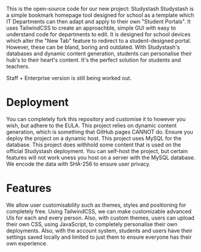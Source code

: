 This is the open-source code for our new project: Studystash
Studystash is a simple bookmark homepage tool designed for school as a template which IT Departments can then adapt and apply to their own "Student Portals". It uses TailwindCSS to create an approachble, simple GUI with easy to understand code for departments to edit. It is designed for school devices which alter the "New Tab" feature to redirect to a student-designed portal. However, these can be bland, boring and outdated. With Studystash's databases and dynamic content generation, students can personalise their hub's to their heart's content. It's the perfect solution for students and teachers. 

Staff + Enterprise version is still being worked out.

# Deployment
You can completely fork this repository and customise it to however you wish, but adhere to the EULA. This project relies on dynamic content generation, which is something that GitHub pages CANNOT do. Ensure you deploy the project on a dynamic host. This project uses MySQL for the database. This project does withhold some content that is used on the official Studystash deployment. You can self-host the project, but certain features will not work uness you host on a server with the MySQL database. We encode the data with SHA-256 to ensure user privacy. 

# Features
We allow user customisability such as themes, styles and positioning for completely free. Using TailwindCSS, we can make customizable advanced UIs for each and every person. Also, with custom themes, users can upload their own CSS, using JavaScript, to completely personalise their own deployments. Also, with the account system, students and users have their settings saved locally and limited to just them to ensure everyone has their own experience.
